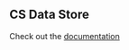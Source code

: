 ## CS Data Store
Check out the [documentation](../../../../docs/under_the_hood.md#cs-data-store-open_file_folder)
